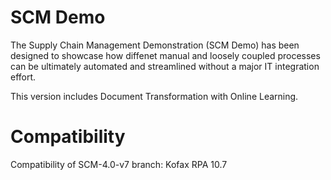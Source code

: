 # SCM Demo
The Supply Chain Management Demonstration (SCM Demo) has been designed to showcase how diffenet manual and loosely coupled processes can be ultimately automated and streamlined without a major IT integration effort.

This version includes Document Transformation with Online Learning.

# Compatibility

Compatibility of SCM-4.0-v7 branch: Kofax RPA 10.7
